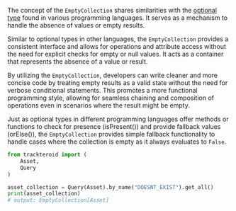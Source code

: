 The concept of the `EmptyCollection` shares similarities with the [optional type](https://docs.oracle.com/javase/8/docs/api/java/util/Optional.html) found in various programming languages. It serves as a mechanism to handle the absence of values or empty results.

Similar to optional types in other languages, the `EmptyCollection` provides a consistent interface and allows for operations and attribute access without the need for explicit checks for empty or null values. It acts as a container that represents the absence of a value or result.

By utilizing the `EmptyCollection`, developers can write cleaner and more concise code by treating empty results as a valid state without the need for verbose conditional statements. This promotes a more functional programming style, allowing for seamless chaining and composition of operations even in scenarios where the result might be empty.

Just as optional types in different programming languages offer methods or functions to check for presence (isPresent()) and provide fallback values (orElse()), the `EmptyCollection` provides simple fallback functionality to handle cases where the collection is empty as it always evaluates to `False`.

```python
from trackteroid import (
    Asset,
    Query
)

asset_collection = Query(Asset).by_name("DOESNT_EXIST").get_all()
print(asset_collection)
# output: EmptyCollection[Asset]
```